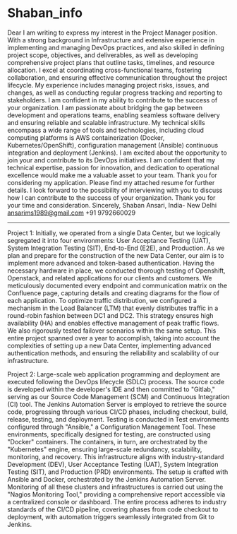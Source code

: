 # Shaban_info
Dear 
I am writing to express my interest in the Project Manager position. With a strong background in Infrastructure and extensive experience in implementing and managing DevOps practices, and also skilled in defining project scope, objectives, and deliverables, as well as developing comprehensive project plans that outline tasks, timelines, and resource allocation. I excel at coordinating cross-functional teams, fostering collaboration, and ensuring effective communication throughout the project lifecycle. My experience includes managing project risks, issues, and changes, as well as conducting regular progress tracking and reporting to stakeholders. I am confident in my ability to contribute to the success of your organization.
I am passionate about bridging the gap between development and operations teams, enabling seamless software delivery and ensuring reliable and scalable infrastructure. My technical skills encompass a wide range of tools and technologies, including cloud computing platforms is AWS containerization (Docker, Kubernetes/OpenShift), configuration management (Ansible) continuous integration and deployment (Jenkins).
I am excited about the opportunity to join your and contribute to its DevOps initiatives. I am confident that my technical expertise, passion for innovation, and dedication to operational excellence would make me a valuable asset to your team.
Thank you for considering my application. Please find my attached resume for further details. I look forward to the possibility of interviewing with you to discuss how I can contribute to the success of your organization.
Thank you for your time and consideration.
Sincerely,
Shaban Ansari, India- New Delhi
ansarims1989@gmail.com
+91 9792660029

------------------------------------------------------------------------

Project 1: 
Initially, we operated from a single Data Center, but we logically segregated it into four environments: User Acceptance Testing (UAT), System Integration Testing (SIT), End-to-End (E2E), and Production. As we plan and prepare for the construction of the new Data Center, our aim is to implement more advanced and token-based authentication.
Having the necessary hardware in place, we conducted thorough testing of Openshift, Openstack, and related applications for our clients and customers. We meticulously documented every endpoint and communication matrix on the Confluence page, capturing details and creating diagrams for the flow of each application.
To optimize traffic distribution, we configured a mechanism in the Load Balancer (LTM) that evenly distributes traffic in a round-robin fashion between DC1 and DC2. This strategy ensures high availability (HA) and enables effective management of peak traffic flows. We also rigorously tested failover scenarios within the same setup.
This entire project spanned over a year to accomplish, taking into account the complexities of setting up a new Data Center, implementing advanced authentication methods, and ensuring the reliability and scalability of our infrastructure.

Project 2:
Large-scale web application programming and deployment are executed following the DevOps lifecycle (SDLC) process.
The source code is developed within the developer's IDE and then committed to "Gitlab," serving as our Source Code Management (SCM) and Continuous Integration (CI) tool. The Jenkins Automation Server is employed to retrieve the source code, progressing through various CI/CD phases, including checkout, build, release, testing, and deployment.
Testing is conducted in Test environments configured through "Ansible," a Configuration Management Tool. These environments, specifically designed for testing, are constructed using "Docker" containers. The containers, in turn, are orchestrated by the "Kubernetes" engine, ensuring large-scale redundancy, scalability, monitoring, and recovery.
This infrastructure aligns with industry-standard Development (DEV), User Acceptance Testing (UAT), System Integration Testing (SIT), and Production (PRD) environments. The setup is crafted with Ansible and Docker, orchestrated by the Jenkins Automation Server.
Monitoring of all these clusters and infrastructures is carried out using the "Nagios Monitoring Tool," providing a comprehensive report accessible via a centralized console or dashboard.
The entire process adheres to industry standards of the CI/CD pipeline, covering phases from code checkout to deployment, with automation triggers seamlessly integrated from Git to Jenkins.

